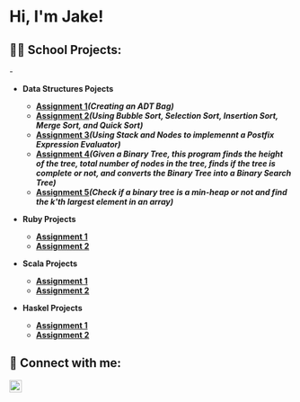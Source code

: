 <h1>Hi, I'm Jake!

<h2>👨‍💻 School Projects:</h2>

-<b>


- <b> Data Structures Pojects</b>
  - [Assignment 1](link)<b><i>(Creating an ADT Bag)</b></i>
  - [Assignment 2](link)<b><i>(Using Bubble Sort, Selection Sort, Insertion Sort, Merge Sort, and Quick Sort)</b></i>
  - [Assignment 3](link)<b><i>(Using Stack and Nodes to implemennt a Postfix Expression Evaluator)</b></i>
  - [Assignment 4](link)<b><i>(Given a Binary Tree, this program finds the height of the tree, total number of nodes in the tree, finds if the tree is complete or not, and converts the Binary Tree into a Binary Search Tree)</b></i>
  - [Assignment 5](link)<b><i>(Check if a binary tree is a min-heap or not and find the k'th largest element in an array)</b></i>
 
- <b>Ruby Projects</b>
  - [Assignment 1](https://github.com/hudakj/SchoolProjects/tree/main/CS%203060%20Projects/Homework1b)
  - [Assignment 2](https://github.com/hudakj/SchoolProjects/tree/main/CS%203060%20Projects/Homework2)
- <b>Scala Projects</b>
  - [Assignment 1](https://github.com/hudakj/SchoolProjects/tree/main/CS%203060%20Projects/Homework3)
  - [Assignment 2](https://github.com/hudakj/SchoolProjects/tree/main/CS%203060%20Projects/Homework4)
- <b>Haskel Projects</b>
  - [Assignment 1](https://github.com/hudakj/SchoolProjects/tree/main/CS%203060%20Projects/Homework5)
  - [Assignment 2](https://github.com/hudakj/SchoolProjects/tree/main/CS%203060%20Projects/Homework6)

<h2> 🤳 Connect with me:</h2>



[<img align="left" alt="JoshMadakor | LinkedIn" width="22px" src="https://cdn.jsdelivr.net/npm/simple-icons@v3/icons/linkedin.svg" />][linkedin]



[linkedin]: [https://www.linkedin.com/in/jacob-hudak-9a92941a9/]

<!--
**joshmadakor1/joshmadakor1** is a ✨ _special_ ✨ repository because its `README.md` (this file) appears on your GitHub profile.

Here are some ideas to get you started:

- 🔭 I’m currently working on ...
- 🌱 I’m currently learning ...
- 👯 I’m looking to collaborate on ...
- 🤔 I’m looking for help with ...
- 💬 Ask me about ...
- 📫 How to reach me: ...
- 😄 Pronouns: ...
- ⚡ Fun fact: ...
-->
